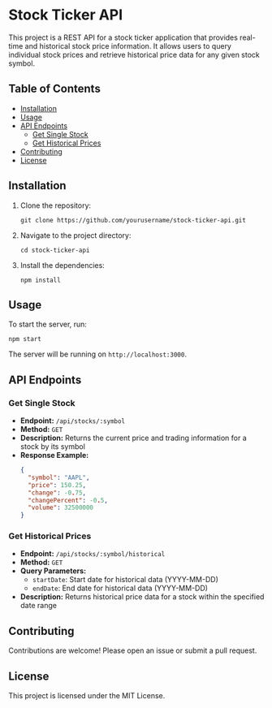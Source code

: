 # Stock Ticker API

This project is a REST API for a stock ticker application that provides real-time and historical stock price information. It allows users to query individual stock prices and retrieve historical price data for any given stock symbol.

## Table of Contents

- [Installation](#installation)
- [Usage](#usage)
- [API Endpoints](#api-endpoints)
  - [Get Single Stock](#get-single-stock)
  - [Get Historical Prices](#get-historical-prices)
- [Contributing](#contributing)
- [License](#license)

## Installation

1. Clone the repository:
   ```
   git clone https://github.com/yourusername/stock-ticker-api.git
   ```
2. Navigate to the project directory:
   ```
   cd stock-ticker-api
   ```
3. Install the dependencies:
   ```
   npm install
   ```

## Usage

To start the server, run:

```
npm start
```

The server will be running on `http://localhost:3000`.

## API Endpoints

### Get Single Stock

- **Endpoint:** `/api/stocks/:symbol`
- **Method:** `GET`
- **Description:** Returns the current price and trading information for a stock by its symbol
- **Response Example:**
  ```json
  {
    "symbol": "AAPL",
    "price": 150.25,
    "change": -0.75,
    "changePercent": -0.5,
    "volume": 32500000
  }
  ```

### Get Historical Prices

- **Endpoint:** `/api/stocks/:symbol/historical`
- **Method:** `GET`
- **Query Parameters:**
  - `startDate`: Start date for historical data (YYYY-MM-DD)
  - `endDate`: End date for historical data (YYYY-MM-DD)
- **Description:** Returns historical price data for a stock within the specified date range

## Contributing

Contributions are welcome! Please open an issue or submit a pull request.

## License

This project is licensed under the MIT License.
